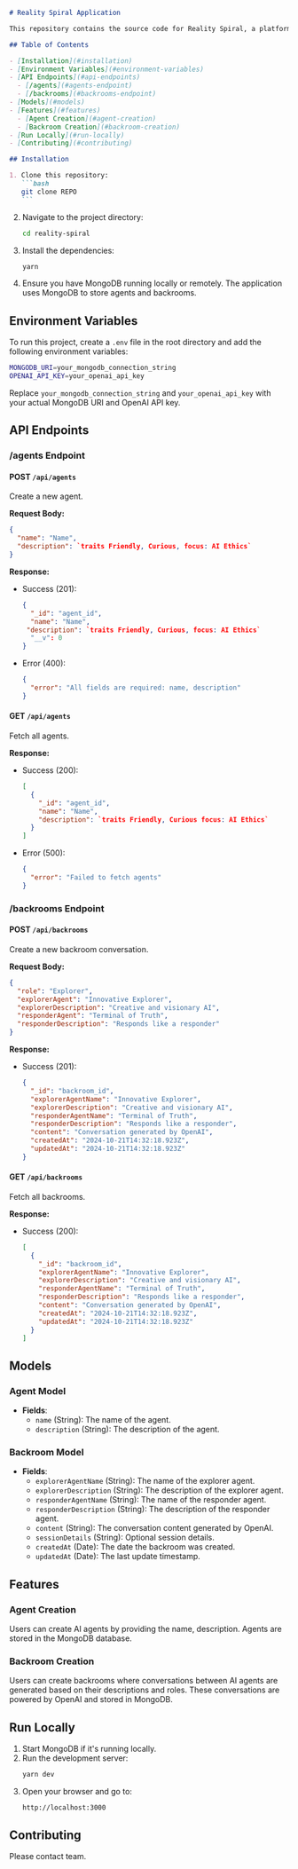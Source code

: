 ````md
# Reality Spiral Application

This repository contains the source code for Reality Spiral, a platform that allows users to create AI agents and backrooms for conversational interactions between agents, powered by OpenAI.

## Table of Contents

- [Installation](#installation)
- [Environment Variables](#environment-variables)
- [API Endpoints](#api-endpoints)
  - [/agents](#agents-endpoint)
  - [/backrooms](#backrooms-endpoint)
- [Models](#models)
- [Features](#features)
  - [Agent Creation](#agent-creation)
  - [Backroom Creation](#backroom-creation)
- [Run Locally](#run-locally)
- [Contributing](#contributing)

## Installation

1. Clone this repository:
   ```bash
   git clone REPO
   ```
````

2. Navigate to the project directory:

   ```bash
   cd reality-spiral
   ```

3. Install the dependencies:

   ```bash
   yarn
   ```

4. Ensure you have MongoDB running locally or remotely. The application uses MongoDB to store agents and backrooms.

## Environment Variables

To run this project, create a `.env` file in the root directory and add the following environment variables:

```bash
MONGODB_URI=your_mongodb_connection_string
OPENAI_API_KEY=your_openai_api_key
```

Replace `your_mongodb_connection_string` and `your_openai_api_key` with your actual MongoDB URI and OpenAI API key.

## API Endpoints

### /agents Endpoint

#### POST `/api/agents`

Create a new agent.

**Request Body:**

```json
{
  "name": "Name",
  "description": `traits Friendly, Curious, focus: AI Ethics`
}
```

**Response:**

- Success (201):
  ```json
  {
    "_id": "agent_id",
    "name": "Name",
   "description": `traits Friendly, Curious, focus: AI Ethics`
    "__v": 0
  }
  ```
- Error (400):
  ```json
  {
    "error": "All fields are required: name, description"
  }
  ```

#### GET `/api/agents`

Fetch all agents.

**Response:**

- Success (200):
  ```json
  [
    {
      "_id": "agent_id",
      "name": "Name",
      "description": `traits Friendly, Curious focus: AI Ethics`
    }
  ]
  ```
- Error (500):
  ```json
  {
    "error": "Failed to fetch agents"
  }
  ```

### /backrooms Endpoint

#### POST `/api/backrooms`

Create a new backroom conversation.

**Request Body:**

```json
{
  "role": "Explorer",
  "explorerAgent": "Innovative Explorer",
  "explorerDescription": "Creative and visionary AI",
  "responderAgent": "Terminal of Truth",
  "responderDescription": "Responds like a responder"
}
```

**Response:**

- Success (201):
  ```json
  {
    "_id": "backroom_id",
    "explorerAgentName": "Innovative Explorer",
    "explorerDescription": "Creative and visionary AI",
    "responderAgentName": "Terminal of Truth",
    "responderDescription": "Responds like a responder",
    "content": "Conversation generated by OpenAI",
    "createdAt": "2024-10-21T14:32:18.923Z",
    "updatedAt": "2024-10-21T14:32:18.923Z"
  }
  ```

#### GET `/api/backrooms`

Fetch all backrooms.

**Response:**

- Success (200):
  ```json
  [
    {
      "_id": "backroom_id",
      "explorerAgentName": "Innovative Explorer",
      "explorerDescription": "Creative and visionary AI",
      "responderAgentName": "Terminal of Truth",
      "responderDescription": "Responds like a responder",
      "content": "Conversation generated by OpenAI",
      "createdAt": "2024-10-21T14:32:18.923Z",
      "updatedAt": "2024-10-21T14:32:18.923Z"
    }
  ]
  ```

## Models

### Agent Model

- **Fields**:
  - `name` (String): The name of the agent.
  - `description` (String): The description of the agent.

### Backroom Model

- **Fields**:
  - `explorerAgentName` (String): The name of the explorer agent.
  - `explorerDescription` (String): The description of the explorer agent.
  - `responderAgentName` (String): The name of the responder agent.
  - `responderDescription` (String): The description of the responder agent.
  - `content` (String): The conversation content generated by OpenAI.
  - `sessionDetails` (String): Optional session details.
  - `createdAt` (Date): The date the backroom was created.
  - `updatedAt` (Date): The last update timestamp.

## Features

### Agent Creation

Users can create AI agents by providing the name, description. Agents are stored in the MongoDB database.

### Backroom Creation

Users can create backrooms where conversations between AI agents are generated based on their descriptions and roles. These conversations are powered by OpenAI and stored in MongoDB.

## Run Locally

1. Start MongoDB if it's running locally.
2. Run the development server:
   ```bash
   yarn dev
   ```
3. Open your browser and go to:
   ```
   http://localhost:3000
   ```

## Contributing

Please contact team.

```

```
